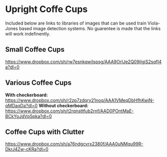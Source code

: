 Upright Coffe Cups
=====================
Included below are links to libraries of images that can be used train Viola-Jones based image detection systems.  No guarentee is made that the links will work indefinently.  

Small Coffee Cups
-----------
https://www.dropbox.com/sh/rw7esnkqwilspsg/AAA9OrIJe2Q09iIgjS2sqfI4a?dl=0

Various Coffee Cups
-----------
__With checkerboard:__ https://www.dropbox.com/sh/r2zp7zdqry21noq/AAA1VMeqDbHfhKwjN-qMDaqDa?dl=0
__Without checkerboard:__ https://www.dropbox.com/sh/t2rqnsttfub2rnf/AAD0POntMaE-BCkYoJdVp5pka?dl=0

Coffee Cups with Clutter
-----------
https://www.dropbox.com/sh/a76ndgcvrx2380f/AAA0uNMqu99R-DkrJ4Zw-cKRa?dl=0
